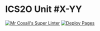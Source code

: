 # ICS2O Unit #X-YY
[![Mr Coxall's Super Linter](https://github.com/ICD2O-Digital-Tech-JackT/-Unit5-01-PHP-NumberDisplay/workflows/Mr%20Coxall's%20Super%20Linter/badge.svg)](https://github.com/ICD2O-Digital-Tech-JackT/-Unit5-01-PHP-NumberDisplay/actions)
[![Deploy Pages](https://github.com/ICD2O-Digital-Tech-JackT/-Unit5-01-PHP-NumberDisplay/workflows/Deploy%20Pages/badge.svg)](https://github.com/ICD2O-Digital-Tech-JackT/-Unit5-01-PHP-NumberDisplay/actions)
